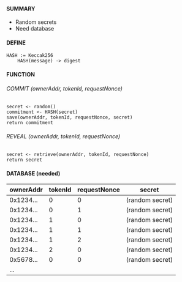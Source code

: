 ####  SUMMARY
- Random secrets
- Need database
#### DEFINE
```
HASH := Keccak256
    HASH(message) -> digest
```

#### FUNCTION
###### COMMIT (ownerAddr, tokenId, requestNonce)
```
secret <- random()
commitment <- HASH(secret)
save(ownerAddr, tokenId, requestNonce, secret)
return commitment
```

###### REVEAL (ownerAddr, tokenId, requestNonce)
```
secret <- retrieve(ownerAddr, tokenId, requestNonce)
return secret
```

#### DATABASE (needed)
| ownerAddr | tokenId | requestNonce | secret          |
| --------- | ------- | ------------ | --------------- |
| 0x1234... | 0       | 0            | (random secret) |
| 0x1234... | 0       | 1            | (random secret) |
| 0x1234... | 1       | 0            | (random secret) |
| 0x1234... | 1       | 1            | (random secret) |
| 0x1234... | 1       | 2            | (random secret) |
| 0x1234... | 2       | 0            | (random secret) |
| 0x5678... | 0       | 0            | (random secret) |
| ...       |         |              |                 |
